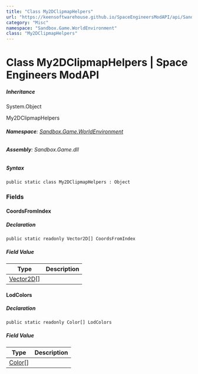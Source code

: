 ```yaml
---
title: "Class My2DClipmapHelpers"
url: "https://keensoftwarehouse.github.io/SpaceEngineersModAPI/api/Sandbox.Game.WorldEnvironment.My2DClipmapHelpers.html"
category: "Misc"
namespace: "Sandbox.Game.WorldEnvironment"
class: "My2DClipmapHelpers"
---
```


# Class My2DClipmapHelpers | Space Engineers ModAPI

##### Inheritance

System.Object

My2DClipmapHelpers

###### **Namespace**: [Sandbox.Game.WorldEnvironment](https://keensoftwarehouse.github.io/SpaceEngineersModAPI/api/Sandbox.Game.WorldEnvironment.html)

###### **Assembly**: Sandbox.Game.dll

##### Syntax

```
public static class My2DClipmapHelpers : Object
```

### Fields

#### CoordsFromIndex

##### Declaration

```
public static readonly Vector2D[] CoordsFromIndex
```

##### Field Value

| Type | Description |
| --- | --- |
| [Vector2D](https://keensoftwarehouse.github.io/SpaceEngineersModAPI/api/VRageMath.Vector2D.html)\[\] |     |

#### LodColors

##### Declaration

```
public static readonly Color[] LodColors
```

##### Field Value

| Type | Description |
| --- | --- |
| [Color](https://keensoftwarehouse.github.io/SpaceEngineersModAPI/api/VRageMath.Color.html)\[\] |     |